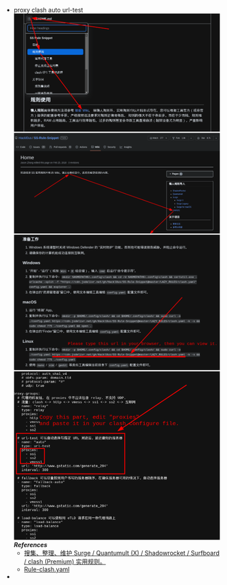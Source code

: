 - proxy clash auto url-test
  ![image.png](../assets/image_1663755770681_0.png)
  ![image.png](../assets/image_1663755987926_0.png)
  ![image.png](../assets/image_1663756259813_0.png)
  ![image.png](../assets/image_1663756612709_0.png)
  ***References***
  * [搜集、整理、维护 Surge / Quantumult (X) / Shadowrocket / Surfboard / clash (Premium) 实用规则。](https://github.com/Hackl0us/SS-Rule-Snippet)
  * [Rule-clash.yaml](https://cdn.jsdelivr.net/gh/Hackl0us/SS-Rule-Snippet@master/LAZY_RULES/clash.yaml)
-